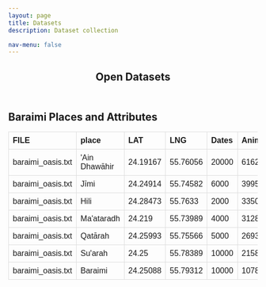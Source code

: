```yaml
---
layout: page
title: Datasets
description: Dataset collection 

nav-menu: false 
---
```


<!-- Main -->
<div id="main" class="alt">

<!-- One -->
<section id="one">
  <div class="inner">
    <header class="major">
      <h1>Open Datasets</h1>
    </header>

<!-- Content -->
<style>
table {
  font-family: arial, sans-serif;
  border-collapse: collapse;
  width: 100%;
}

td, th {
  border: 1px solid #dddddd;
  text-align: left;
  padding: 8px;
}

tr:nth-child(even) {
  background-color: ##5848484;
}
</style>
<!-- </head> -->
<body>

<h2>Baraimi Places and Attributes</h2>

<table>
  <tr>
    <th>FILE</th>
    <th>place</th>
    <th>LAT</th>
    <th>LNG</th>
    <th>Dates</th>
    <th>Animals</th>

  </tr>
  <tr>
    <td>baraimi_oasis.txt</td>
    <td>'Ain Dhawāhir</td>
    <td>24.19167</td>
    <td>55.76056</td>
    <td>20000</td>
    <td>61621</td>

  </tr>
  <tr>
    <td>baraimi_oasis.txt</td>
    <td>Jīmi</td>
    <td>24.24914</td>
    <td>55.74582</td>
    <td>6000</td>
    <td>39951</td>
  </tr>
  <tr>
    <td>baraimi_oasis.txt</td>
    <td>Hili</td>
    <td>24.28473</td>
    <td>55.7633</td>
    <td>2000</td>
    <td>33505</td>
  </tr>
  <tr>
    <td>baraimi_oasis.txt</td>
    <td>Ma'ataradh</td>
    <td>24.219</td>
    <td>55.73989</td>
    <td>4000</td>
    <td>31285</td>
  </tr>
  <tr>
    <td>baraimi_oasis.txt</td>
    <td>Qatārah</td>
    <td>24.25993</td>
    <td>55.75566</td>
    <td>5000</td>
    <td>26935</td>
  </tr>
  <tr>
    <td>baraimi_oasis.txt</td>
    <td>Su'arah</td>
    <td>24.25</td>
    <td>55.78389</td>
    <td>10000</td>
    <td>21585</td>
  </tr>
  <tr>
    <td>baraimi_oasis.txt</td>
    <td>Baraimi</td>
    <td>24.25088</td>
    <td>55.79312</td>
    <td>10000</td>
    <td>10785</td>
  </tr>
</table>

</body>




